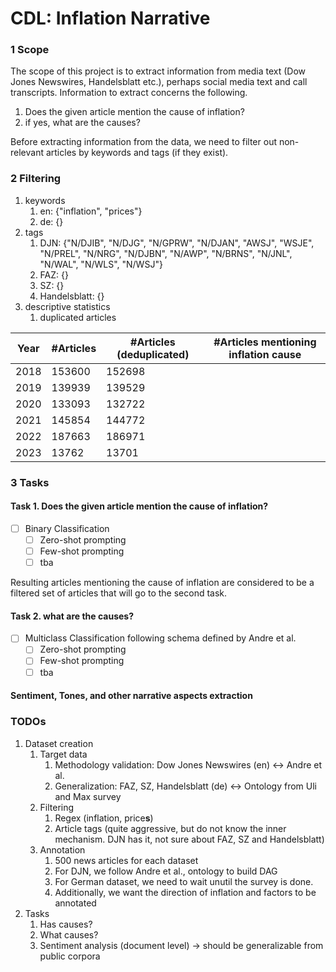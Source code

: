# CDL: Inflation Narrative

### 1 Scope 
The scope of this project is to extract information from media text (Dow Jones Newswires, Handelsblatt etc.),
perhaps social media text and call transcripts. Information to extract concerns the following.
1. Does the given article mention the cause of inflation?
2. if yes, what are the causes?

Before extracting information from the data, we need to filter out non-relevant articles by keywords and tags (if they exist).

### 2 Filtering
1. keywords
   1. en: {"inflation", "prices"}
   2. de: {}
2. tags
   1. DJN: {"N/DJIB", "N/DJG", "N/GPRW", "N/DJAN", "AWSJ", "WSJE", "N/PREL", "N/NRG", "N/DJBN", "N/AWP", "N/BRNS", "N/JNL", "N/WAL", "N/WLS", "N/WSJ"}
   2. FAZ: {}
   3. SZ: {}
   4. Handelsblatt: {}
3. descriptive statistics
   1. duplicated articles
      
| Year | #Articles | #Articles (deduplicated) | #Articles mentioning inflation cause |
|------|-----------|--------------------------|--------------------------------------|
| 2018 | 153600    | 152698                   |                                      | 
| 2019 | 139939    | 139529                   |                                      |   
| 2020 | 133093    | 132722                   |                                      |   
| 2021 | 145854    | 144772                   |                                      |   
| 2022 | 187663    | 186971                   |                                      |   
| 2023 | 13762     | 13701                    |                                      |   


### 3 Tasks
#### Task 1. Does the given article mention the cause of inflation?
- [ ] Binary Classification
  - [ ] Zero-shot prompting
  - [ ] Few-shot prompting
  - [ ] tba

Resulting articles mentioning the cause of inflation are considered to be a filtered set of articles that will go to the second task. 

#### Task 2. what are the causes?
- [ ] Multiclass Classification following schema defined by Andre et al. 
  - [ ] Zero-shot prompting
  - [ ] Few-shot prompting
  - [ ] tba

#### Sentiment, Tones, and other narrative aspects extraction


### TODOs
1. Dataset creation
   1. Target data
      1. Methodology validation: Dow Jones Newswires (en) <-> Andre et al. 
      2. Generalization: FAZ, SZ, Handelsblatt (de) <-> Ontology from Uli and Max survey
   2. Filtering
      1. Regex (inflation, price**s**)
      2. Article tags (quite aggressive, but do not know the inner mechanism. DJN has it, not sure about FAZ, SZ and Handelsblatt)
   3. Annotation
      1. 500 news articles for each dataset
      2. For DJN, we follow Andre et al., ontology to build DAG 
      3. For German dataset, we need to wait unutil the survey is done. 
      4. Additionally, we want the direction of inflation and factors to be annotated
2. Tasks
   1. Has causes?
   2. What causes?
   3. Sentiment analysis (document level) -> should be generalizable from public corpora 

